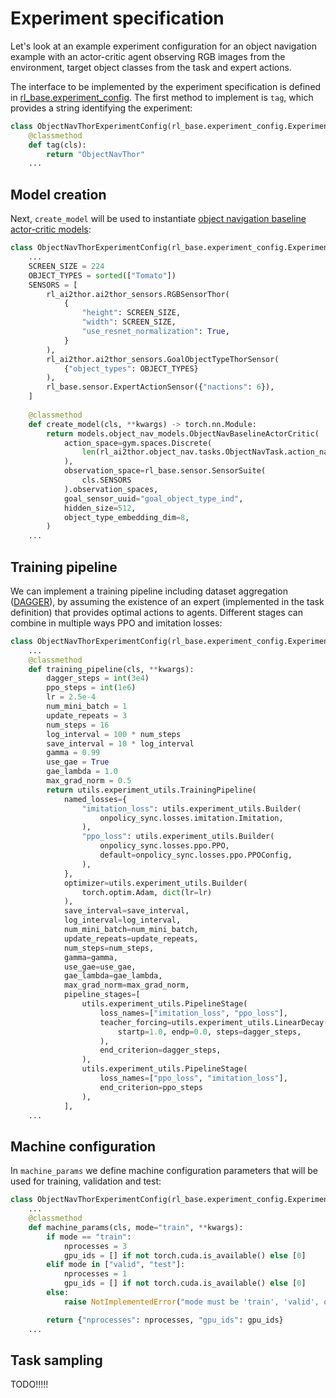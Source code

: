 # Experiment specification

Let's look at an example experiment configuration for an object navigation example with an actor-critic agent observing
RGB images from the environment, target object classes from the task and expert actions.

The interface to be implemented by the experiment specification is defined in
[rl_base.experiment_config](/api/rl_base/experiment_config#experimentconfig). The first method to implement is `tag`,
which provides a string identifying the experiment:
```python
class ObjectNavThorExperimentConfig(rl_base.experiment_config.ExperimentConfig):
    @classmethod
    def tag(cls):
        return "ObjectNavThor"
    ...
```

## Model creation

Next, `create_model` will be used to instantiate
[object navigation baseline actor-critic models](/api/models/object_nav_models#ObjectNavBaselineActorCritic):
```python
class ObjectNavThorExperimentConfig(rl_base.experiment_config.ExperimentConfig):
    ...
    SCREEN_SIZE = 224
    OBJECT_TYPES = sorted(["Tomato"])
    SENSORS = [
        rl_ai2thor.ai2thor_sensors.RGBSensorThor(
            {
                "height": SCREEN_SIZE,
                "width": SCREEN_SIZE,
                "use_resnet_normalization": True,
            }
        ),
        rl_ai2thor.ai2thor_sensors.GoalObjectTypeThorSensor(
            {"object_types": OBJECT_TYPES}
        ),
        rl_base.sensor.ExpertActionSensor({"nactions": 6}),
    ]
    
    @classmethod
    def create_model(cls, **kwargs) -> torch.nn.Module:
        return models.object_nav_models.ObjectNavBaselineActorCritic(
            action_space=gym.spaces.Discrete(
                len(rl_ai2thor.object_nav.tasks.ObjectNavTask.action_names())
            ),
            observation_space=rl_base.sensor.SensorSuite(
                cls.SENSORS
            ).observation_spaces,
            goal_sensor_uuid="goal_object_type_ind",
            hidden_size=512,
            object_type_embedding_dim=8,
        )
    ...
```

## Training pipeline

We can implement a training pipeline including dataset aggregation
([DAGGER](https://www.cs.cmu.edu/~sross1/publications/Ross-AIStats11-NoRegret.pdf)), by assuming the existence of an
expert (implemented in the task definition) that provides optimal actions to agents. Different stages can combine in
multiple ways PPO and imitation losses:
```python
class ObjectNavThorExperimentConfig(rl_base.experiment_config.ExperimentConfig):
    ...
    @classmethod
    def training_pipeline(cls, **kwargs):
        dagger_steps = int(3e4)
        ppo_steps = int(1e6)
        lr = 2.5e-4
        num_mini_batch = 1
        update_repeats = 3
        num_steps = 16
        log_interval = 100 * num_steps
        save_interval = 10 * log_interval
        gamma = 0.99
        use_gae = True
        gae_lambda = 1.0
        max_grad_norm = 0.5
        return utils.experiment_utils.TrainingPipeline(
            named_losses={
                "imitation_loss": utils.experiment_utils.Builder(
                    onpolicy_sync.losses.imitation.Imitation,
                ),
                "ppo_loss": utils.experiment_utils.Builder(
                    onpolicy_sync.losses.ppo.PPO,
                    default=onpolicy_sync.losses.ppo.PPOConfig,
                ),
            },
            optimizer=utils.experiment_utils.Builder(
                torch.optim.Adam, dict(lr=lr)
            ),
            save_interval=save_interval,
            log_interval=log_interval,
            num_mini_batch=num_mini_batch,
            update_repeats=update_repeats,
            num_steps=num_steps,
            gamma=gamma,
            use_gae=use_gae,
            gae_lambda=gae_lambda,
            max_grad_norm=max_grad_norm,
            pipeline_stages=[
                utils.experiment_utils.PipelineStage(
                    loss_names=["imitation_loss", "ppo_loss"],
                    teacher_forcing=utils.experiment_utils.LinearDecay(
                        startp=1.0, endp=0.0, steps=dagger_steps,
                    ),
                    end_criterion=dagger_steps,
                ),
                utils.experiment_utils.PipelineStage(
                    loss_names=["ppo_loss", "imitation_loss"],
                    end_criterion=ppo_steps
                ),
            ],
    ...
```

## Machine configuration

In `machine_params` we define machine configuration parameters that will be used for training, validation and test:
```python
class ObjectNavThorExperimentConfig(rl_base.experiment_config.ExperimentConfig):
    ...
    @classmethod
    def machine_params(cls, mode="train", **kwargs):
        if mode == "train":
            nprocesses = 3
            gpu_ids = [] if not torch.cuda.is_available() else [0]
        elif mode in ["valid", "test"]:
            nprocesses = 1
            gpu_ids = [] if not torch.cuda.is_available() else [0]
        else:
            raise NotImplementedError("mode must be 'train', 'valid', or 'test'.")

        return {"nprocesses": nprocesses, "gpu_ids": gpu_ids}
    ...
```

## Task sampling

TODO!!!!!

